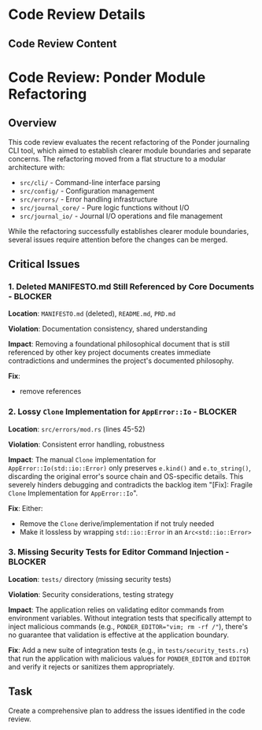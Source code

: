 # Code Review Details

## Code Review Content
# Code Review: Ponder Module Refactoring

## Overview

This code review evaluates the recent refactoring of the Ponder journaling CLI tool, which aimed to establish clearer module boundaries and separate concerns. The refactoring moved from a flat structure to a modular architecture with:

- `src/cli/` - Command-line interface parsing
- `src/config/` - Configuration management
- `src/errors/` - Error handling infrastructure
- `src/journal_core/` - Pure logic functions without I/O
- `src/journal_io/` - Journal I/O operations and file management

While the refactoring successfully establishes clearer module boundaries, several issues require attention before the changes can be merged.

## Critical Issues

### 1. Deleted MANIFESTO.md Still Referenced by Core Documents - BLOCKER

**Location**: `MANIFESTO.md` (deleted), `README.md`, `PRD.md`

**Violation**: Documentation consistency, shared understanding

**Impact**: Removing a foundational philosophical document that is still referenced by other key project documents creates immediate contradictions and undermines the project's documented philosophy.

**Fix**:
- remove references

### 2. Lossy `Clone` Implementation for `AppError::Io` - BLOCKER

**Location**: `src/errors/mod.rs` (lines 45-52)

**Violation**: Consistent error handling, robustness

**Impact**: The manual `Clone` implementation for `AppError::Io(std::io::Error)` only preserves `e.kind()` and `e.to_string()`, discarding the original error's source chain and OS-specific details. This severely hinders debugging and contradicts the backlog item "[Fix]: Fragile `Clone` Implementation for `AppError::Io`".

**Fix**: Either:
- Remove the `Clone` derive/implementation if not truly needed
- Make it lossless by wrapping `std::io::Error` in an `Arc<std::io::Error>`

### 3. Missing Security Tests for Editor Command Injection - BLOCKER

**Location**: `tests/` directory (missing security tests)

**Violation**: Security considerations, testing strategy

**Impact**: The application relies on validating editor commands from environment variables. Without integration tests that specifically attempt to inject malicious commands (e.g., `PONDER_EDITOR="vim; rm -rf /"`), there's no guarantee that validation is effective at the application boundary.

**Fix**: Add a new suite of integration tests (e.g., in `tests/security_tests.rs`) that run the application with malicious values for `PONDER_EDITOR` and `EDITOR` and verify it rejects or sanitizes them appropriately.

## Task
Create a comprehensive plan to address the issues identified in the code review.
